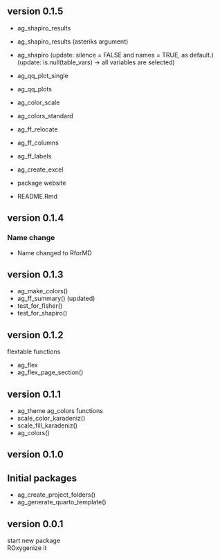 
## version 0.1.5 
- ag_shapiro_results
- ag_shapiro_results (asteriks argument)
- ag_shapiro 
(update: silence = FALSE and names = TRUE, as default.)
(update: is.null(table_vars) -> all variables are selected)
- ag_qq_plot_single
- ag_qq_plots
- ag_color_scale
- ag_colors_standard
- ag_ff_relocate
- ag_ff_columns
- ag_ff_labels
- ag_create_excel

- package website

- README.Rmd






## version 0.1.4

### Name change

- Name changed to RforMD



## version 0.1.3

- ag_make_colors()    
- ag_ff_summary()   (updated)  
- test_for_fisher()  
- test_for_shapiro()  


## version 0.1.2


flextable functions
- ag_flex
- ag_flex_page_section()  

## version 0.1.1


- ag_theme
 ag_colors functions
- scale_color_karadeniz()    
- scale_fill_karadeniz()  
- ag_colors()  



## version 0.1.0

## Initial packages

- ag_create_project_folders()    
- ag_generate_quarto_template()  



## version 0.0.1

start new package  
ROxygenize it
